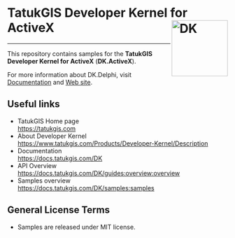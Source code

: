 # TatukGIS Developer Kernel for ActiveX <img align="right" width="128" height="128" alt="DK" src="https://docs.tatukgis.com/DK/_media/dk_logo.png">


---

This repository contains samples for the **TatukGIS Developer Kernel for ActiveX** (**DK.ActiveX**).

For more information about DK.Delphi, visit [Documentation](https://docs.tatukgis.com/dk) and [Web site](https://www.tatukgis.com).

## Useful links
- TatukGIS Home page<br>https://tatukgis.com
- About Developer Kernel<br>https://www.tatukgis.com/Products/Developer-Kernel/Description
- Documentation<br>https://docs.tatukgis.com/DK
- API Overview<br>https://docs.tatukgis.com/DK/guides:overview:overview
- Samples overview<br>https://docs.tatukgis.com/DK/samples:samples

## General License Terms

- Samples are released under MIT license.
